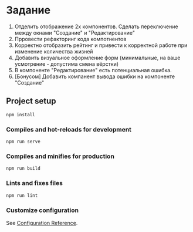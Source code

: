 # Задание
1. Отделить отображение 2х компонентов. Сделать переключение между 
окнами "Создание" и "Редактирование"
2. Прровести рефакторинг кода компотнентов
3. Корректно отобразить рейтинг и привести к корректной работе при изменение количества жизней
4. Добавить визуальное оформление форм (минимальные, на ваше усмотрение - допустима смена вёрстки)
5. В компоненте "Редактирование" есть потенциальная ошибка.
6. [Бонусом] Добавить компанент вывода ошибки на компоненте "Создание"


## Project setup
```
npm install
```

### Compiles and hot-reloads for development
```
npm run serve
```

### Compiles and minifies for production
```
npm run build
```

### Lints and fixes files
```
npm run lint
```

### Customize configuration
See [Configuration Reference](https://cli.vuejs.org/config/).
